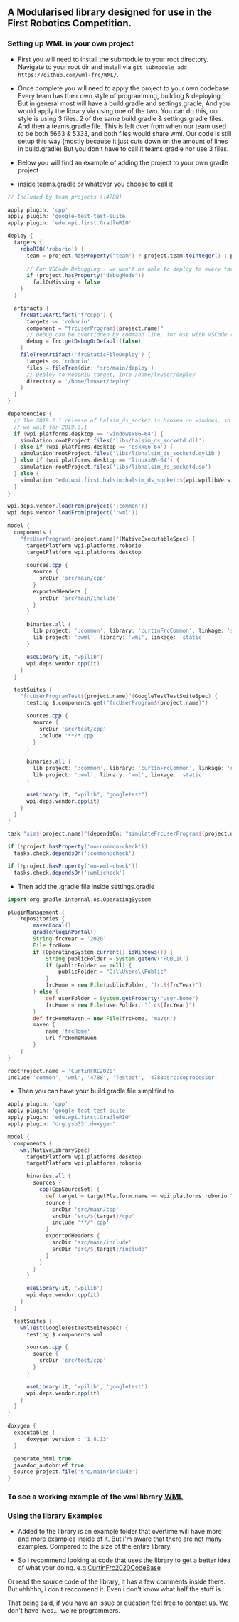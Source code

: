 <p align="center">
  <img src="https://avatars1.githubusercontent.com/u/58220426?s=200&v=4" alt=""/>
</p>

## A Modularised library designed for use in the First Robotics Competition.

### Setting up WML in your own project
- First you will need to install the submodule to your root directory. Navigate to your root dir and install via `git submodule add https://github.com/wml-frc/WML/`.

- Once complete you will need to apply the project to your own codebase. Every team has their own style of programming, building & deploying. But in general most will have a build.gradle and settings.gradle, And you would apply the library via using one of the two. You can do this, our style is using 3 files. 2 of the same build.gradle & settings.gradle files. And then a teams.gradle file. This is left over from when our team used to be both 5663 & 5333, and both files would share wml. Our code is still setup this way (mostly because it just cuts down on the amount of lines in build.gradle) But you don't have to call it teams.gradle nor use 3 files.

- Below you will find an example of adding the project to your own gradle project

- inside teams.gradle or whatever you choose to call it
```gradle
// Included by team projects (:4788)

apply plugin: 'cpp'
apply plugin: 'google-test-test-suite'
apply plugin: 'edu.wpi.first.GradleRIO'

deploy {
  targets {
    roboRIO('roborio') {
      team = project.hasProperty("team") ? project.team.toInteger() : project.name.toInteger()
      
      // For VSCode Debugging - we won't be able to deploy to every target!
      if (project.hasProperty("debugMode"))
        failOnMissing = false
    }
  }

  artifacts {
    frcNativeArtifact('frcCpp') {
      targets << 'roborio'
      component = "frcUserProgram${project.name}"
      // Debug can be overridden by command line, for use with VSCode (with -PdebugMode)
      debug = frc.getDebugOrDefault(false)
    }
    fileTreeArtifact('frcStaticFileDeploy') {
      targets << 'roborio'
      files = fileTree(dir: 'src/main/deploy')
      // Deploy to RoboRIO target, into /home/lvuser/deploy
      directory = '/home/lvuser/deploy'
    }
  }
}

dependencies {
  // The 2019.2.1 release of halsim_ds_socket is broken on windows, so we built a fixed version ourselves while
  // we wait for 2019.3.1
  if (wpi.platforms.desktop == 'windowsx86-64') {
    simulation rootProject.files('libs/halsim_ds_socketd.dll')
  } else if (wpi.platforms.desktop == 'osxx86-64') {
    simulation rootProject.files('libs/libhalsim_ds_socketd.dylib')
  } else if (wpi.platforms.desktop == 'linuxx86-64') {
    simulation rootProject.files('libs/libhalsim_ds_socketd.so')
  } else {
    simulation "edu.wpi.first.halsim:halsim_ds_socket:${wpi.wpilibVersion}:${wpi.platforms.desktop}debug@zip"
  }
}

wpi.deps.vendor.loadFrom(project(':common'))
wpi.deps.vendor.loadFrom(project(':wml'))

model {
  components {
    "frcUserProgram${project.name}"(NativeExecutableSpec) {
      targetPlatform wpi.platforms.roborio
      targetPlatform wpi.platforms.desktop

      sources.cpp {
        source {
          srcDir 'src/main/cpp'
        }
        exportedHeaders {
          srcDir 'src/main/include'
        }
      }

      binaries.all {
        lib project: ':common', library: 'curtinFrcCommon', linkage: 'static'
        lib project: ':wml', library: 'wml', linkage: 'static'
      }

      useLibrary(it, "wpilib")
      wpi.deps.vendor.cpp(it)
    }
  }

  testSuites {
    "frcUserProgramTest${project.name}"(GoogleTestTestSuiteSpec) {
      testing $.components.get("frcUserProgram${project.name}")

      sources.cpp {
        source {
          srcDir 'src/test/cpp'
          include '**/*.cpp'
        }
      }

      binaries.all {
        lib project: ':common', library: 'curtinFrcCommon', linkage: 'static'
        lib project: ':wml', library: 'wml', linkage: 'static'
      }

      useLibrary(it, "wpilib", "googletest")
      wpi.deps.vendor.cpp(it)
    }
  }
}

task "sim${project.name}"(dependsOn: "simulateFrcUserProgram${project.name}${wpi.platforms.desktop.capitalize()}DebugExecutable")

if (!project.hasProperty('no-common-check'))
  tasks.check.dependsOn(':common:check')

if (!project.hasProperty('no-wml-check'))
  tasks.check.dependsOn(':wml:check') 
```

- Then add the .gradle file inside settings.gradle
```gradle
import org.gradle.internal.os.OperatingSystem

pluginManagement {
    repositories {
        mavenLocal()
        gradlePluginPortal()
        String frcYear = '2020'
        File frcHome
        if (OperatingSystem.current().isWindows()) {
            String publicFolder = System.getenv('PUBLIC')
            if (publicFolder == null) {
                publicFolder = "C:\\Users\\Public"
            }
            frcHome = new File(publicFolder, "frc${frcYear}")
        } else {
            def userFolder = System.getProperty("user.home")
            frcHome = new File(userFolder, "frc${frcYear}")
        }
        def frcHomeMaven = new File(frcHome, 'maven')
        maven {
            name 'frcHome'
            url frcHomeMaven
        }
    }
}

rootProject.name = 'CurtinFRC2020'
include 'common', 'wml', '4788', 'Testbot', '4788:src:coprocessor'
```

- Then you can have your build.gradle file simplified to
```gradle
apply plugin: 'cpp'
apply plugin: 'google-test-test-suite'
apply plugin: 'edu.wpi.first.GradleRIO'
apply plugin: "org.ysb33r.doxygen"

model {
  components {
    wml(NativeLibrarySpec) {
      targetPlatform wpi.platforms.desktop
      targetPlatform wpi.platforms.roborio

      binaries.all {
        sources {
          cpp(CppSourceSet) {
            def target = targetPlatform.name == wpi.platforms.roborio ? 'robot' : 'simulation'
            source {
              srcDir 'src/main/cpp'
              srcDir "src/${target}/cpp"
              include '**/*.cpp'
            }
            exportedHeaders {
              srcDir 'src/main/include'
              srcDir "src/${target}/include"
            }
          }
        }
      }

      useLibrary(it, 'wpilib')
      wpi.deps.vendor.cpp(it)
    }
  }

  testSuites {
    wmlTest(GoogleTestTestSuiteSpec) {
      testing $.components.wml

      sources.cpp {
        source {
          srcDir 'src/test/cpp'
        }
      }

      useLibrary(it, 'wpilib', 'googletest')
      wpi.deps.vendor.cpp(it)
    }
  }
}

doxygen {
  executables {
      doxygen version : '1.8.13'
  }

  generate_html true
  javadoc_autobrief true
  source project.file('src/main/include')
}

```

### To see a working example of the wml library [WML](https://github.com/CJBuchel/2020CodeBase)



### Using the library [Examples](wml/src/example/)
- Added to the library is an example folder that overtime will have more and more examples inside of it. But i'm aware that there are not many examples. Compared to the size of the entire library.

- So I recommend looking at code that uses the library to get a better idea of what your doing. e.g [CurtinFrc2020CodeBase](https://github.com/CJBuchel/2020CodeBase)

Or read the source code of the library, it has a few comments inside there. But uhhhhh, i don't reccomend it. Even i don't know what half the stuff is...

That being said, if you have an issue or question feel free to contact us. We don't have lives... we're programmers.